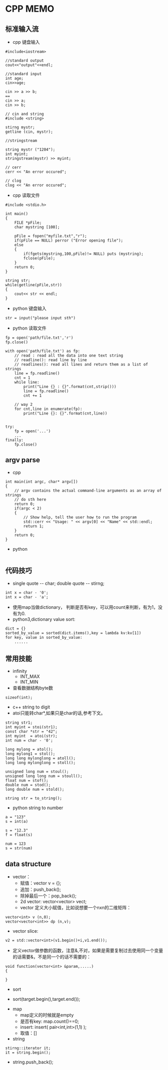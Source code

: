 # CPP MEMO

## 标准输入流
+ cpp 键盘输入
```
#include<iostream>

//standard output
cout<<"output"<<endl;

//standard input
int age;
cin>>age;

cin >> a >> b;
==
cin >> a;
cin >> b;

// cin and string
#include <string>

stirng mystr;
getline (cin, mystr);

//stringstream

string mystr ("1204");
int myint;
stringstream(mystr) >> myint;

// cerr
cerr << "An error occured";

// clog
clog << "An error occured";
```
+ cpp 读取文件
```
#include <stdio.h>

int main()
{
    FILE *pFile;
    char mystring [100];

    pFile = fopen("myfile.txt","r");
    if(pFile == NULL) perror ("Error opening file");
    else
    {
        if(fgets(mystring,100,pFile)!= NULL) puts (mystring);
        fclose(pFile);
    }
    return 0;
}

string str;
while(getline(pFile,str))
{
    cout<< str << endl;
}
```
+ python 键盘输入
```
str = input("please input sth")
```
+ python 读取文件
```
fp = open('path/file.txt','r')
fp.close()

with open('path/file.txt') as fp:
    // read : read all the data into one text string
    // readline(): read line by line
    // readlines(): read all lines and return them as a list of strings
    line = fp.readline()
    cnt = 1
    while line:
        print("Line {} : {}".format(cnt,strip()))
        line = fp.readline()
        cnt += 1

    // way 2
    for cnt,line in enumerate(fp):
        print("Line {}: {}".format(cnt,line))


try:
    fp = open('...')
    ...
finally:
    fp.close()

```

## argv parse
+ cpp
```
int main(int argc, char* argv[])
{
    // argv contains the actual command-line arguments as an array of strings
    // do sth here
    return 0;
    if(argc < 2)
    {
        // Show help, tell the user how to run the program
        std::cerr << "Usage: " << argv[0] << "Name" << std::endl;
        return 1;
    }
    return 0;
}
```
+ python
```

```
## 代码技巧
+ single quote -- char; double quote -- stirng;
```
int x = char - '0';
int x = char - 'a';
```
+ 使用map当做dictionary， 判断是否有key，可以用count来判断，有为1，没有为0.
+ python3,dictionary value sort:
```
dict = {}
sorted_by_value = sorted(dict.items(),key = lambda kv:kv[1])
for key, value in sorted_by_value:
    ......
```
## 常用技能
+ infinity
  - INT_MAX
  - INT_MIN
+ 查看数据结构byte数
```
sizeof(int);
```
+ c++ string to digit
+ atoi只能转char*,如果只是char的话,参考下文。
```
string str1;
int myint = stoi(str1);
const char *str = "42";
int myint  = atoi(str);
int num = char - '0';

long mylong = atol();
long mylong1 = stol();
long long mylonglong = atoll();
long long mylonglong = stoll();

unsigned long num = stoul();
unsigned long long num = stoull();
float num = stof();
double num = stod();
long double num = stold();

string str = to_string();
```
+ python string to number
```
a = "123"
s = int(a)

s = "12.3"
f = float(s)

num = 123
s = str(num)
```
## data structure
+ vector：
  - 赋值：vector<int> v = {};
  - 追加：push_back();
  - 除掉最后一个：pop_back();
  - 2d vector: vector<vector<int>> vect;
  - vector 定义大小赋值，比如说想要一个nxn的二维矩阵：
```
vector<int> v (n,0);
vector<vector<int>> dp (n,v);
```
  - vector slice:
```
v2 = std::vector<int>(v1.begin()+i,v1.end());
```
  - 定义vector做参数的函数，注意&,不对，如果是需要复制过去使用同一个变量的话需要&，不是同一个的话不需要的：
```
void function(vector<int> &param,.....)
{

}
```
+ sort
- sort(target.begin(),target.end());
+ map
  - map定义的时候就是empty
  - 是否有key: map.count()==0;
  - insert: insert( pair<int,int>(1,1) );
  - 取值：[]
+ string
```
stirng::iterator it;
it = string.begin();
```
  - string.push_back();





